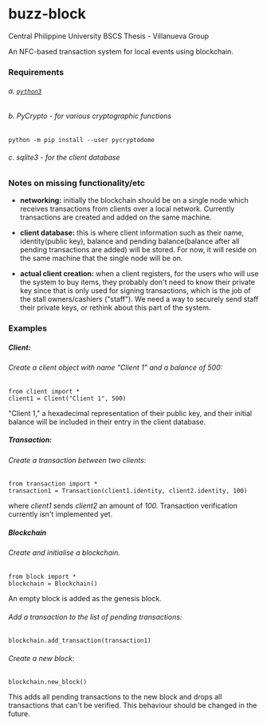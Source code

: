 # buzz-block

Central Philippine University BSCS Thesis - Villanueva Group

An NFC-based transaction system for local events using blockchain.

### Requirements

###### a. [`python3`](https://www.python.org/downloads/)

###### b. PyCrypto - for various cryptographic functions

```
python -m pip install --user pycryptodome
```

###### c. sqlite3 - for the client database

### Notes on missing functionality/etc

- __networking:__ initially the blockchain should be on a single node which receives transactions from clients over a local network. Currently transactions are created and added on the same machine.

- __client database:__ this is where client information such as their name, identity(public key), balance and pending balance(balance after all pending transactions are added) will be stored. For now, it will reside on the same machine that the single node will be on.

- __actual client creation:__ when a client registers, for the users who will use the system to buy items, they probably don't need to know their private key since that is only used for signing transactions, which is the job of the stall owners/cashiers ("staff"). We need a way to securely send staff their private keys, or rethink about this part of the system.

### Examples

##### Client:

###### Create a client object with name "Client 1" and a balance of 500:

```
from client import *
client1 = Client("Client 1", 500)
```

"Client 1," a hexadecimal representation of their public key, and their initial balance will be included in their entry in the client database.

##### Transaction:

###### Create a transaction between two clients:

```
from transaction import *
transaction1 = Transaction(client1.identity, client2.identity, 100)
```

where _client1_ sends _client2_ an amount of _100._ Transaction verification currently isn't implemented yet.

##### Blockchain

###### Create and initialise a blockchain.

```
from block import *
blockchain = Blockchain()
```

An empty block is added as the genesis block.

###### Add a transaction to the list of pending transactions:

```
blockchain.add_transaction(transaction1)
```

###### Create a new block:

```
blockchain.new_block()
```

This adds all pending transactions to the new block and drops all transactions that can't be verified. This behaviour should be changed in the future.

